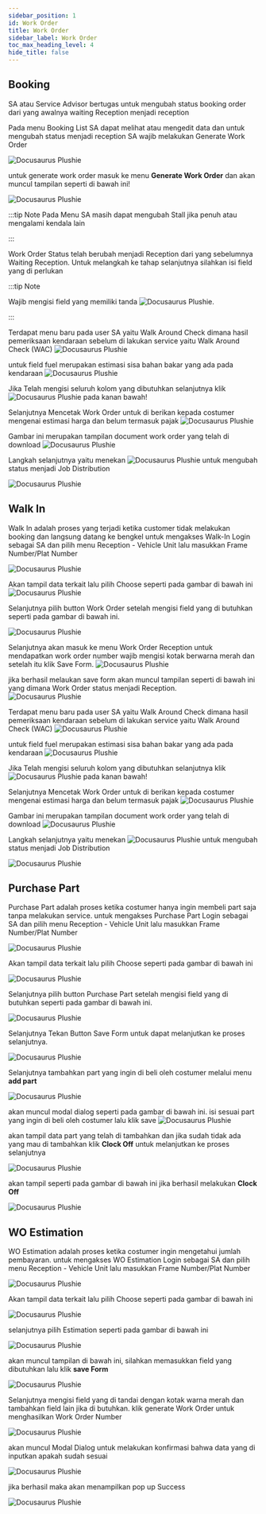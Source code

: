 ```yaml
---
sidebar_position: 1
id: Work Order
title: Work Order
sidebar_label: Work Order
toc_max_heading_level: 4
hide_title: false
---
```


## **Booking**

SA atau Service Advisor bertugas untuk mengubah status booking order dari yang awalnya waiting Reception menjadi reception

Pada menu Booking List SA dapat melihat atau mengedit data dan untuk mengubah status menjadi reception SA wajib melakukan Generate Work Order

![Docusaurus Plushie](/img/SH/32.png)

untuk generate work order masuk ke menu **Generate Work Order** dan akan muncul tampilan seperti di bawah ini!

![Docusaurus Plushie](/img/SH/33.png)

:::tip Note
Pada Menu SA masih dapat mengubah Stall jika penuh atau mengalami kendala lain

:::

Work Order Status telah berubah menjadi Reception dari yang sebelumnya Waiting Reception. Untuk melangkah ke tahap selanjutnya silahkan isi field yang di perlukan


:::tip Note

Wajib mengisi field yang memiliki tanda ![Docusaurus Plushie](/img/MRA/star.png).

:::

Terdapat menu baru pada user SA yaitu Walk Around Check dimana hasil pemeriksaan kendaraan sebelum di lakukan service yaitu Walk Around Check (WAC)
![Docusaurus Plushie](/img/SH/34.png)

<!-- Selanjutnya Mencetak Work Order untuk di berikan kepada costumer mengenai detail harga
![Docusaurus Plushie](/img/SH/37.png)

selanjutnya ini merupakan tampilan document work order yang telah di download
![Docusaurus Plushie](/img/SH/38.png) -->

untuk field fuel merupakan estimasi sisa bahan bakar yang ada pada kendaraan
![Docusaurus Plushie](/img/SH/35.png)

Jika Telah mengisi seluruh kolom yang dibutuhkan selanjutnya klik ![Docusaurus Plushie](/img/MRA/save.png) pada kanan bawah!

Selanjutnya Mencetak Work Order untuk di berikan kepada costumer mengenai estimasi harga dan belum termasuk pajak
![Docusaurus Plushie](/img/SH/37.png)

Gambar ini merupakan tampilan document work order yang telah di download
![Docusaurus Plushie](/img/SH/38.png)

Langkah selanjutnya yaitu menekan ![Docusaurus Plushie](/img/MRA/clockof.png) untuk mengubah status menjadi Job Distribution

![Docusaurus Plushie](/img/SH/36.png)


## **Walk In**
Walk In adalah proses yang terjadi ketika customer tidak melakukan booking dan langsung datang ke bengkel
untuk mengakses Walk-In Login sebagai SA dan pilih menu Reception - Vehicle Unit lalu masukkan Frame Number/Plat Number 

![Docusaurus Plushie](/img/SH/43.png)

Akan tampil data terkait lalu pilih Choose seperti pada gambar di bawah ini 
![Docusaurus Plushie](/img/SH/44.png)

Selanjutnya pilih button Work Order setelah mengisi field yang di butuhkan seperti pada gambar di bawah ini.

![Docusaurus Plushie](/img/SH/45.png)

Selanjutnya akan masuk ke menu Work Order Reception untuk mendapatkan work order number wajib mengisi kotak berwarna merah dan setelah itu klik Save Form.
![Docusaurus Plushie](/img/SH/46.png)

jika berhasil melaukan save form akan muncul tampilan seperti di bawah ini yang dimana Work Order status menjadi Reception.  
![Docusaurus Plushie](/img/SH/47.png)

Terdapat menu baru pada user SA yaitu Walk Around Check dimana hasil pemeriksaan kendaraan sebelum di lakukan service yaitu Walk Around Check (WAC)
![Docusaurus Plushie](/img/SH/34.png)

<!-- Selanjutnya Mencetak Work Order untuk di berikan kepada costumer mengenai detail harga
![Docusaurus Plushie](/img/SH/37.png)

selanjutnya ini merupakan tampilan document work order yang telah di download
![Docusaurus Plushie](/img/SH/38.png) -->

untuk field fuel merupakan estimasi sisa bahan bakar yang ada pada kendaraan
![Docusaurus Plushie](/img/SH/35.png)

Jika Telah mengisi seluruh kolom yang dibutuhkan selanjutnya klik ![Docusaurus Plushie](/img/MRA/save.png) pada kanan bawah!

Selanjutnya Mencetak Work Order untuk di berikan kepada costumer mengenai estimasi harga dan belum termasuk pajak
![Docusaurus Plushie](/img/SH/37.png)

Gambar ini merupakan tampilan document work order yang telah di download
![Docusaurus Plushie](/img/SH/38.png)

Langkah selanjutnya yaitu menekan ![Docusaurus Plushie](/img/MRA/clockof.png) untuk mengubah status menjadi Job Distribution

![Docusaurus Plushie](/img/SH/36.png)

## **Purchase Part**

Purchase Part adalah proses ketika costumer hanya ingin membeli part saja tanpa melakukan service. untuk mengakses Purchase Part Login sebagai SA dan pilih menu Reception - Vehicle Unit lalu masukkan Frame Number/Plat Number 

![Docusaurus Plushie](/img/SH/43.png)

Akan tampil data terkait lalu pilih Choose seperti pada gambar di bawah ini 

![Docusaurus Plushie](/img/SH/44.png)

Selanjutnya pilih button Purchase Part setelah mengisi field yang di butuhkan seperti pada gambar di bawah ini.

![Docusaurus Plushie](/img/SH/48.png)

Selanjutnya Tekan Button Save Form untuk dapat melanjutkan ke proses selanjutnya.

![Docusaurus Plushie](/img/SH/49.png)

Selanjutnya tambahkan part yang ingin di beli oleh costumer melalui menu **add part** 

![Docusaurus Plushie](/img/SH/50.png)

akan muncul modal dialog seperti pada gambar di bawah ini. isi sesuai part yang ingin di beli oleh costumer lalu klik save
![Docusaurus Plushie](/img/SH/51.png)

akan tampil data part yang telah di tambahkan dan jika sudah tidak ada yang mau di tambahkan klik **Clock Off** untuk melanjutkan ke proses selanjutnya

![Docusaurus Plushie](/img/SH/52.png)

akan tampil seperti pada gambar di bawah ini jika berhasil melakukan **Clock Off**


![Docusaurus Plushie](/img/SH/53.png)


## **WO Estimation**

WO Estimation adalah proses ketika costumer  ingin mengetahui jumlah pembayaran. untuk mengakses WO Estimation Login sebagai SA dan pilih menu Reception - Vehicle Unit lalu masukkan Frame Number/Plat Number

![Docusaurus Plushie](/img/SH/43.png)

Akan tampil data terkait lalu pilih Choose seperti pada gambar di bawah ini 

![Docusaurus Plushie](/img/SH/44.png)

selanjutnya pilih Estimation seperti pada gambar di bawah ini

![Docusaurus Plushie](/img/SH/54.png)

akan muncul tampilan di bawah ini, silahkan memasukkan field yang dibutuhkan lalu klik **save Form**

![Docusaurus Plushie](/img/SH/55.png)

Selanjutnya mengisi field yang di tandai dengan kotak warna merah dan tambahkan field lain jika di butuhkan. klik generate Work Order untuk menghasilkan Work Order Number

![Docusaurus Plushie](/img/SH/56.png)

akan muncul Modal Dialog untuk melakukan konfirmasi bahwa data yang di inputkan apakah sudah sesuai

![Docusaurus Plushie](/img/SH/57.png)

jika berhasil maka akan menampilkan pop up Success

![Docusaurus Plushie](/img/SH/58.png)
